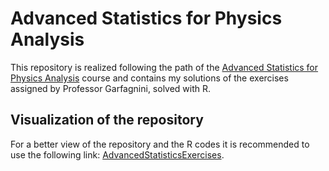 # Advanced Statistics for Physics Analysis
This repository is realized following the path of the [Advanced Statistics for Physics Analysis](https://didattica.unipd.it/off/2021/LM/SC/SC2443/000ZZ/SCP8082557/N0) course and contains my solutions of the exercises assigned by Professor Garfagnini, solved with R.  

## Visualization of the repository
For a better view of the repository and the R codes it is recommended to use the following link: [AdvancedStatisticsExercises](https://nicolazomer.github.io/AdvancedStatisticsExercises/).


